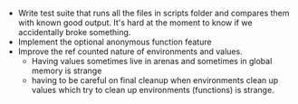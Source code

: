 - Write test suite that runs all the files in scripts folder and compares them
with known good output. It's hard at the moment to know if we accidentally broke
something.
- Implement the optional anonymous function feature
- Improve the ref counted nature of environments and values.
    - Having values sometimes live in arenas and sometimes in global memory is
      strange
    - having to be careful on final cleanup when environments clean up values
      which try to clean up environments (functions) is strange. 